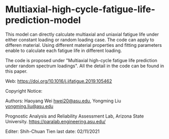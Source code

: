 # Multiaxial-high-cycle-fatigue-life-prediction-model

This model can directly calculate multiaxial and uniaxial fatigue life under either constant loading or random loading case.
The code can apply to differen material. Using different material properties and fitting parameters enable to calculate each fatigue life in different loading.


The code is proposed under "Multiaxial high-cycle fatigue life prediction under random spectrum loadings". All the detail in the code can be found in this paper.

Web: https://doi.org/10.1016/j.ijfatigue.2019.105462

Copyright Notice:

Authors: Haoyang Wei hwei20@asu.edu, Yongming Liu yongming.liu@asu.edu

Prognostic Analysis and Reliability Assessment Lab, Arizona State University. https://paralab.engineering.asu.edu/

Editer: Shih-Chuan Tien  last date: 02/11/2021 
